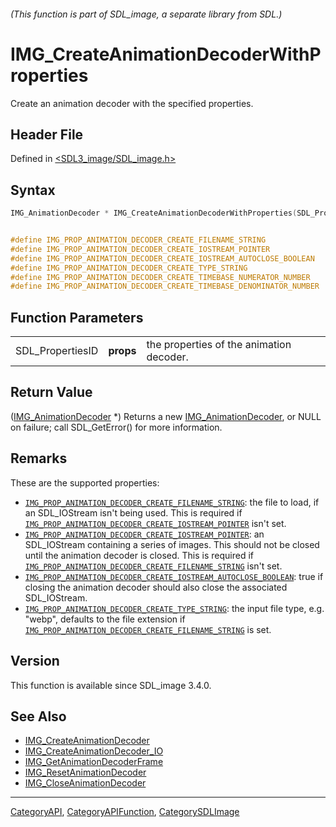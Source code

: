 ###### (This function is part of SDL_image, a separate library from SDL.)
# IMG_CreateAnimationDecoderWithProperties

Create an animation decoder with the specified properties.

## Header File

Defined in [<SDL3_image/SDL_image.h>](https://github.com/libsdl-org/SDL_image/blob/main/include/SDL3_image/SDL_image.h)

## Syntax

```c
IMG_AnimationDecoder * IMG_CreateAnimationDecoderWithProperties(SDL_PropertiesID props);


#define IMG_PROP_ANIMATION_DECODER_CREATE_FILENAME_STRING                "SDL_image.animation_decoder.create.filename"
#define IMG_PROP_ANIMATION_DECODER_CREATE_IOSTREAM_POINTER               "SDL_image.animation_decoder.create.iostream"
#define IMG_PROP_ANIMATION_DECODER_CREATE_IOSTREAM_AUTOCLOSE_BOOLEAN     "SDL_image.animation_decoder.create.iostream.autoclose"
#define IMG_PROP_ANIMATION_DECODER_CREATE_TYPE_STRING                    "SDL_image.animation_decoder.create.type"
#define IMG_PROP_ANIMATION_DECODER_CREATE_TIMEBASE_NUMERATOR_NUMBER      "SDL_image.animation_decoder.create.timebase.numerator"
#define IMG_PROP_ANIMATION_DECODER_CREATE_TIMEBASE_DENOMINATOR_NUMBER    "SDL_image.animation_decoder.create.timebase.denominator"
```

## Function Parameters

|                  |           |                                          |
| ---------------- | --------- | ---------------------------------------- |
| SDL_PropertiesID | **props** | the properties of the animation decoder. |

## Return Value

([IMG_AnimationDecoder](IMG_AnimationDecoder) *) Returns a new
[IMG_AnimationDecoder](IMG_AnimationDecoder), or NULL on failure; call
SDL_GetError() for more information.

## Remarks

These are the supported properties:

- [`IMG_PROP_ANIMATION_DECODER_CREATE_FILENAME_STRING`](IMG_PROP_ANIMATION_DECODER_CREATE_FILENAME_STRING):
  the file to load, if an SDL_IOStream isn't being used. This is required
  if
  [`IMG_PROP_ANIMATION_DECODER_CREATE_IOSTREAM_POINTER`](IMG_PROP_ANIMATION_DECODER_CREATE_IOSTREAM_POINTER)
  isn't set.
- [`IMG_PROP_ANIMATION_DECODER_CREATE_IOSTREAM_POINTER`](IMG_PROP_ANIMATION_DECODER_CREATE_IOSTREAM_POINTER):
  an SDL_IOStream containing a series of images. This should not be closed
  until the animation decoder is closed. This is required if
  [`IMG_PROP_ANIMATION_DECODER_CREATE_FILENAME_STRING`](IMG_PROP_ANIMATION_DECODER_CREATE_FILENAME_STRING)
  isn't set.
- [`IMG_PROP_ANIMATION_DECODER_CREATE_IOSTREAM_AUTOCLOSE_BOOLEAN`](IMG_PROP_ANIMATION_DECODER_CREATE_IOSTREAM_AUTOCLOSE_BOOLEAN):
  true if closing the animation decoder should also close the associated
  SDL_IOStream.
- [`IMG_PROP_ANIMATION_DECODER_CREATE_TYPE_STRING`](IMG_PROP_ANIMATION_DECODER_CREATE_TYPE_STRING):
  the input file type, e.g. "webp", defaults to the file extension if
  [`IMG_PROP_ANIMATION_DECODER_CREATE_FILENAME_STRING`](IMG_PROP_ANIMATION_DECODER_CREATE_FILENAME_STRING)
  is set.

## Version

This function is available since SDL_image 3.4.0.

## See Also

- [IMG_CreateAnimationDecoder](IMG_CreateAnimationDecoder)
- [IMG_CreateAnimationDecoder_IO](IMG_CreateAnimationDecoder_IO)
- [IMG_GetAnimationDecoderFrame](IMG_GetAnimationDecoderFrame)
- [IMG_ResetAnimationDecoder](IMG_ResetAnimationDecoder)
- [IMG_CloseAnimationDecoder](IMG_CloseAnimationDecoder)

----
[CategoryAPI](CategoryAPI), [CategoryAPIFunction](CategoryAPIFunction), [CategorySDLImage](CategorySDLImage)

